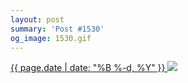 ```yaml
---
layout: post
summary: 'Post #1530'
og_image: 1530.gif
---
```


<p>
 <time>
  <a href="/1530">
   {{ page.date | date: "%B %-d, %Y" }}
  </a>
 </time>
 <a href="/1530">
  <img src="{{ site.assets_url }}/1530.gif"/>
 </a>
</p>
